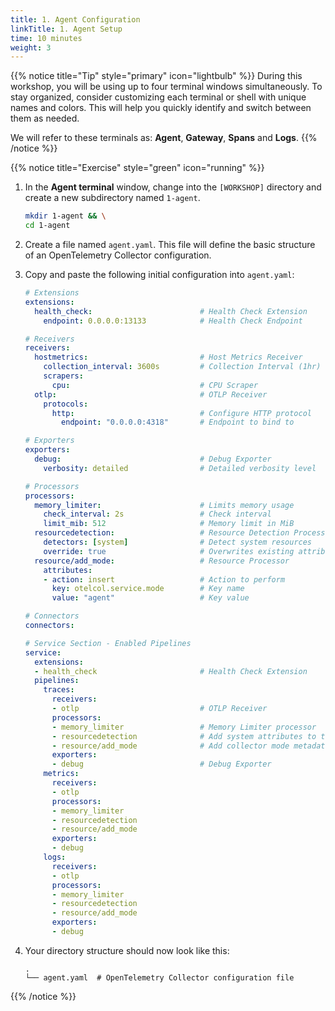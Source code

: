 ```yaml
---
title: 1. Agent Configuration
linkTitle: 1. Agent Setup
time: 10 minutes
weight: 3
---
```


{{% notice title="Tip" style="primary" icon="lightbulb" %}}
During this workshop, you will be using up to four terminal windows simultaneously. To stay organized, consider customizing each terminal or shell with unique names and colors. This will help you quickly identify and switch between them as needed.

We will refer to these terminals as: **Agent**, **Gateway**, **Spans** and **Logs**.
{{% /notice %}}

{{% notice title="Exercise" style="green" icon="running" %}}

1. In the **Agent terminal** window, change into the `[WORKSHOP]` directory and create a new subdirectory named `1-agent`.

    ```bash
    mkdir 1-agent && \
    cd 1-agent
    ```

2. Create a file named `agent.yaml`. This file will define the basic structure of an OpenTelemetry Collector configuration.

3. Copy and paste the following initial configuration into `agent.yaml`:

    ```yaml
    # Extensions
    extensions:
      health_check:                        # Health Check Extension
        endpoint: 0.0.0.0:13133            # Health Check Endpoint

    # Receivers
    receivers:
      hostmetrics:                         # Host Metrics Receiver
        collection_interval: 3600s         # Collection Interval (1hr)
        scrapers:
          cpu:                             # CPU Scraper
      otlp:                                # OTLP Receiver
        protocols:
          http:                            # Configure HTTP protocol
            endpoint: "0.0.0.0:4318"       # Endpoint to bind to

    # Exporters
    exporters:
      debug:                               # Debug Exporter
        verbosity: detailed                # Detailed verbosity level

    # Processors
    processors:
      memory_limiter:                      # Limits memory usage
        check_interval: 2s                 # Check interval
        limit_mib: 512                     # Memory limit in MiB
      resourcedetection:                   # Resource Detection Processor
        detectors: [system]                # Detect system resources
        override: true                     # Overwrites existing attributes
      resource/add_mode:                   # Resource Processor
        attributes:
        - action: insert                   # Action to perform
          key: otelcol.service.mode        # Key name
          value: "agent"                   # Key value

    # Connectors
    connectors:

    # Service Section - Enabled Pipelines
    service:
      extensions:
      - health_check                       # Health Check Extension
      pipelines:
        traces:
          receivers:
          - otlp                           # OTLP Receiver
          processors:
          - memory_limiter                 # Memory Limiter processor
          - resourcedetection              # Add system attributes to the data
          - resource/add_mode              # Add collector mode metadata
          exporters:
          - debug                          # Debug Exporter
        metrics:
          receivers:
          - otlp
          processors:
          - memory_limiter
          - resourcedetection
          - resource/add_mode
          exporters:
          - debug
        logs:
          receivers:
          - otlp
          processors:
          - memory_limiter
          - resourcedetection
          - resource/add_mode
          exporters:
          - debug
    ```

4. Your directory structure should now look like this:

    ```text
    .
    └── agent.yaml  # OpenTelemetry Collector configuration file
    ```

{{% /notice %}}
